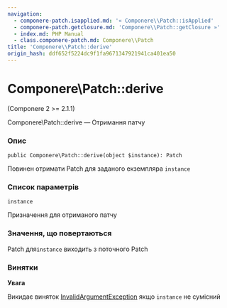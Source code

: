 ```yaml
---
navigation:
  - componere-patch.isapplied.md: '« Componere\\Patch::isApplied'
  - componere-patch.getclosure.md: 'Componere\\Patch::getClosure »'
  - index.md: PHP Manual
  - class.componere-patch.md: Componere\\Patch
title: 'Componere\\Patch::derive'
origin_hash: ddf652f5224dc9f1fa9671347921941ca401ea50
---
```

# Componere\\Patch::derive

(Componere 2 >= 2.1.1)

Componere\\Patch::derive — Отримання патчу

### Опис

```methodsynopsis
public Componere\Patch::derive(object $instance): Patch
```

Повинен отримати Patch для заданого екземпляра `instance`

### Список параметрів

`instance`

Призначення для отриманого патчу

### Значення, що повертаються

Patch для`instance` виходить з поточного Patch

### Винятки

**Увага**

Викидає виняток [InvalidArgumentException](class.invalidargumentexception.md) якщо `instance` не сумісний
